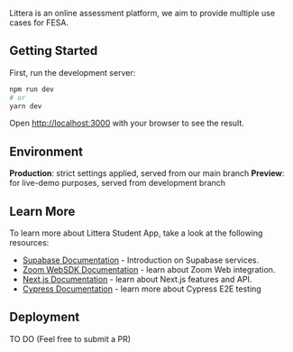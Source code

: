 Littera is an online assessment platform, we aim to provide multiple use cases for FESA.

## Getting Started

First, run the development server:

```bash
npm run dev
# or
yarn dev
```

Open [http://localhost:3000](http://localhost:3000) with your browser to see the result.

## Environment

**Production**: strict settings applied, served from our main branch
**Preview**: for live-demo purposes, served from development branch

## Learn More

To learn more about Littera Student App, take a look at the following resources:

- [Supabase Documentation](https://supabase.io/docs/guides/platform) - Introduction on Supabase services.
- [Zoom WebSDK Documentation](https://marketplace.zoom.us/docs/sdk/native-sdks/web) - learn about Zoom Web integration.
- [Next.js Documentation](https://nextjs.org/docs) - learn about Next.js features and API.
- [Cypress Documentation](https://docs.cypress.io/) - learn more about Cypress E2E testing

## Deployment

TO DO (Feel free to submit a PR)
